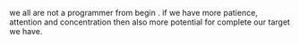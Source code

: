 we all are not a programmer from begin . if we have more patience, attention and concentration then also more potential for complete our target we have.
